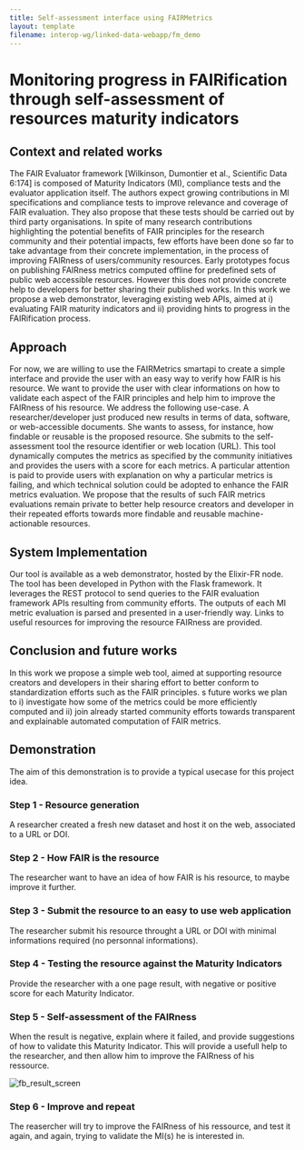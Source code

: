 ```yaml
---
title: Self-assessment interface using FAIRMetrics
layout: template
filename: interop-wg/linked-data-webapp/fm_demo
--- 
```


# Monitoring progress in FAIRification through self-assessment of resources maturity indicators

## Context and related works

The FAIR Evaluator framework [Wilkinson, Dumontier et al., Scientific Data 6:174] is composed of Maturity Indicators (MI), compliance tests and the evaluator application itself. The authors expect growing contributions in MI specifications and compliance tests to improve relevance and coverage of FAIR evaluation. They also propose that these tests should be carried out by third party organisations. 
In spite of many research contributions highlighting the potential benefits of FAIR principles for the research community and their potential impacts, few efforts have been done so far to take advantage from their concrete implementation, in the process of improving FAIRness of users/community resources. Early prototypes focus on publishing FAIRness metrics computed offline for predefined sets of public web accessible resources. However this does not provide concrete help to developers for better sharing their published works. 
In this work we propose a web demonstrator, leveraging existing web APIs, aimed at i) evaluating FAIR maturity indicators and ii) providing hints to progress in the FAIRification process. 

## Approach 

For now, we are willing to use the FAIRMetrics smartapi to create a simple interface and provide the user with an easy way to verify how FAIR is his resource.
We want to provide the user with clear informations on how to validate each aspect of the FAIR principles and help him to improve the FAIRness of his resource.
We address the following use-case. A researcher/developer just produced new results in terms of data, software, or web-accessible documents. She wants to assess, for instance, how findable or reusable is the proposed resource. She submits to the self-assessment tool the resource identifier or web location (URL). This tool dynamically computes the metrics as specified by the community initiatives and provides the users with a score for each metrics. A particular attention is paid to provide users with explanation on why a particular metrics is failing, and which technical solution  could be adopted to enhance the FAIR metrics evaluation. 
We propose that the results of such FAIR metrics evaluations remain private to better help resource creators and developer in their repeated efforts towards more findable and reusable machine-actionable resources. 

## System Implementation

Our tool is available as a web demonstrator, hosted by the Elixir-FR node. The tool has been developed in Python with the Flask framework. It leverages the REST protocol to send queries to the FAIR evaluation framework APIs resulting from community efforts. The outputs of each MI metric evaluation is parsed and presented in a user-friendly way. Links to useful resources for improving the resource FAIRness are provided. 

## Conclusion and future works

In this work we propose a simple web tool, aimed at supporting resource creators and developers  in their sharing effort to better conform to standardization efforts such as the FAIR principles. s future works we plan to i) investigate how some of the metrics could be more efficiently computed and ii) join already started community efforts towards transparent and explainable automated computation  of FAIR metrics. 

## Demonstration

The aim of this demonstration is to provide a typical usecase for this project idea.

### Step 1 - Resource generation

A researcher created a fresh new dataset and host it on the web, associated to a URL or DOI.

### Step 2 - How FAIR is the resource

The researcher want to have an idea of how FAIR is his resource, to maybe improve it further.

### Step 3 - Submit the resource to an easy to use web application

The researcher submit his resource throught a URL or DOI with minimal informations required (no personnal informations).

### Step 4 - Testing the resource against the Maturity Indicators

Provide the researcher with a one page result, with negative or positive score for each Maturity Indicator.

### Step 5 - Self-assessment of the FAIRness

When the result is negative, explain where it failed, and provide suggestions of how to validate this Maturity Indicator.
This will provide a usefull help to the researcher, and then allow him to improve the FAIRness of his ressource.

![fb_result_screen](../images/screen_fm_app.png)

### Step 6 - Improve and repeat

The reasercher will try to improve the FAIRness of his ressource, and test it again, and again, trying to validate the MI(s) he is interested in.


